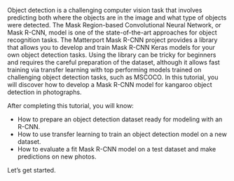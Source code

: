 
Object detection is a challenging computer vision task that involves predicting both where
the objects are in the image and what type of objects were detected. The Mask Region-based
Convolutional Neural Network, or Mask R-CNN, model is one of the state-of-the-art approaches
for object recognition tasks. The Matterport Mask R-CNN project provides a library that
allows you to develop and train Mask R-CNN Keras models for your own object detection tasks.
Using the library can be tricky for beginners and requires the careful preparation of the dataset,
although it allows fast training via transfer learning with top performing models trained on
challenging object detection tasks, such as MSCOCO. In this tutorial, you will discover how to
develop a Mask R-CNN model for kangaroo object detection in photographs. 

After completing this tutorial, you will know:
- How to prepare an object detection dataset ready for modeling with an R-CNN.
- How to use transfer learning to train an object detection model on a new dataset.
- How to evaluate a fit Mask R-CNN model on a test dataset and make predictions on new
photos.

Let’s get started.

